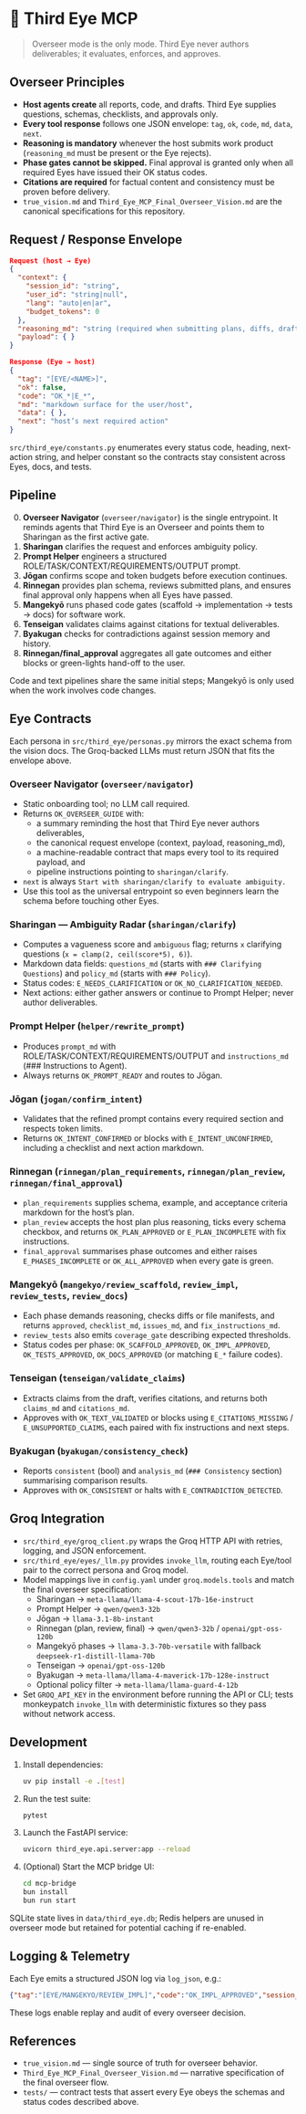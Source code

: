 # 🧿 Third Eye MCP

> Overseer mode is the only mode. Third Eye never authors deliverables; it evaluates, enforces, and approves.

## Overseer Principles
- **Host agents create** all reports, code, and drafts. Third Eye supplies questions, schemas, checklists, and approvals only.
- **Every tool response** follows one JSON envelope: `tag`, `ok`, `code`, `md`, `data`, `next`.
- **Reasoning is mandatory** whenever the host submits work product (`reasoning_md` must be present or the Eye rejects).
- **Phase gates cannot be skipped.** Final approval is granted only when all required Eyes have issued their OK status codes.
- **Citations are required** for factual content and consistency must be proven before delivery.
- `true_vision.md` and `Third_Eye_MCP_Final_Overseer_Vision.md` are the canonical specifications for this repository.

## Request / Response Envelope
```json
Request (host → Eye)
{
  "context": {
    "session_id": "string",
    "user_id": "string|null",
    "lang": "auto|en|ar",
    "budget_tokens": 0
  },
  "reasoning_md": "string (required when submitting plans, diffs, drafts)",
  "payload": { }
}

Response (Eye → host)
{
  "tag": "[EYE/<NAME>]",
  "ok": false,
  "code": "OK_*|E_*",
  "md": "markdown surface for the user/host",
  "data": { },
  "next": "host’s next required action"
}
```

`src/third_eye/constants.py` enumerates every status code, heading, next-action string, and helper constant so the contracts stay consistent across Eyes, docs, and tests.

## Pipeline
0. **Overseer Navigator** (`overseer/navigator`) is the single entrypoint. It reminds agents that Third Eye is an Overseer and points them to Sharingan as the first active gate.
1. **Sharingan** clarifies the request and enforces ambiguity policy.
2. **Prompt Helper** engineers a structured ROLE/TASK/CONTEXT/REQUIREMENTS/OUTPUT prompt.
3. **Jōgan** confirms scope and token budgets before execution continues.
4. **Rinnegan** provides plan schema, reviews submitted plans, and ensures final approval only happens when all Eyes have passed.
5. **Mangekyō** runs phased code gates (scaffold → implementation → tests → docs) for software work.
6. **Tenseigan** validates claims against citations for textual deliverables.
7. **Byakugan** checks for contradictions against session memory and history.
8. **Rinnegan/final_approval** aggregates all gate outcomes and either blocks or green-lights hand-off to the user.

Code and text pipelines share the same initial steps; Mangekyō is only used when the work involves code changes.

## Eye Contracts
Each persona in `src/third_eye/personas.py` mirrors the exact schema from the vision docs. The Groq-backed LLMs must return JSON that fits the envelope above.

### Overseer Navigator (`overseer/navigator`)
- Static onboarding tool; no LLM call required.
- Returns `OK_OVERSEER_GUIDE` with:
  - a summary reminding the host that Third Eye never authors deliverables,
  - the canonical request envelope (context, payload, reasoning_md),
  - a machine-readable contract that maps every tool to its required payload, and
  - pipeline instructions pointing to `sharingan/clarify`.
- `next` is always `Start with sharingan/clarify to evaluate ambiguity.`
- Use this tool as the universal entrypoint so even beginners learn the schema before touching other Eyes.

### Sharingan — Ambiguity Radar (`sharingan/clarify`)
- Computes a vagueness score and `ambiguous` flag; returns `x` clarifying questions (`x = clamp(2, ceil(score*5), 6)`).
- Markdown data fields: `questions_md` (starts with `### Clarifying Questions`) and `policy_md` (starts with `### Policy`).
- Status codes: `E_NEEDS_CLARIFICATION` or `OK_NO_CLARIFICATION_NEEDED`.
- Next actions: either gather answers or continue to Prompt Helper; never author deliverables.

### Prompt Helper (`helper/rewrite_prompt`)
- Produces `prompt_md` with ROLE/TASK/CONTEXT/REQUIREMENTS/OUTPUT and `instructions_md` (### Instructions to Agent).
- Always returns `OK_PROMPT_READY` and routes to Jōgan.

### Jōgan (`jogan/confirm_intent`)
- Validates that the refined prompt contains every required section and respects token limits.
- Returns `OK_INTENT_CONFIRMED` or blocks with `E_INTENT_UNCONFIRMED`, including a checklist and next action markdown.

### Rinnegan (`rinnegan/plan_requirements`, `rinnegan/plan_review`, `rinnegan/final_approval`)
- `plan_requirements` supplies schema, example, and acceptance criteria markdown for the host’s plan.
- `plan_review` accepts the host plan plus reasoning, ticks every schema checkbox, and returns `OK_PLAN_APPROVED` or `E_PLAN_INCOMPLETE` with fix instructions.
- `final_approval` summarises phase outcomes and either raises `E_PHASES_INCOMPLETE` or `OK_ALL_APPROVED` when every gate is green.

### Mangekyō (`mangekyo/review_scaffold`, `review_impl`, `review_tests`, `review_docs`)
- Each phase demands reasoning, checks diffs or file manifests, and returns `approved`, `checklist_md`, `issues_md`, and `fix_instructions_md`.
- `review_tests` also emits `coverage_gate` describing expected thresholds.
- Status codes per phase: `OK_SCAFFOLD_APPROVED`, `OK_IMPL_APPROVED`, `OK_TESTS_APPROVED`, `OK_DOCS_APPROVED` (or matching `E_*` failure codes).

### Tenseigan (`tenseigan/validate_claims`)
- Extracts claims from the draft, verifies citations, and returns both `claims_md` and `citations_md`.
- Approves with `OK_TEXT_VALIDATED` or blocks using `E_CITATIONS_MISSING` / `E_UNSUPPORTED_CLAIMS`, each paired with fix instructions and next steps.

### Byakugan (`byakugan/consistency_check`)
- Reports `consistent` (bool) and `analysis_md` (`### Consistency` section) summarising comparison results.
- Approves with `OK_CONSISTENT` or halts with `E_CONTRADICTION_DETECTED`.

## Groq Integration
- `src/third_eye/groq_client.py` wraps the Groq HTTP API with retries, logging, and JSON enforcement.
- `src/third_eye/eyes/_llm.py` provides `invoke_llm`, routing each Eye/tool pair to the correct persona and Groq model.
- Model mappings live in `config.yaml` under `groq.models.tools` and match the final overseer specification:
  - Sharingan → `meta-llama/llama-4-scout-17b-16e-instruct`
  - Prompt Helper → `qwen/qwen3-32b`
  - Jōgan → `llama-3.1-8b-instant`
  - Rinnegan (plan, review, final) → `qwen/qwen3-32b` / `openai/gpt-oss-120b`
  - Mangekyō phases → `llama-3.3-70b-versatile` with fallback `deepseek-r1-distill-llama-70b`
  - Tenseigan → `openai/gpt-oss-120b`
  - Byakugan → `meta-llama/llama-4-maverick-17b-128e-instruct`
  - Optional policy filter → `meta-llama/llama-guard-4-12b`
- Set `GROQ_API_KEY` in the environment before running the API or CLI; tests monkeypatch `invoke_llm` with deterministic fixtures so they pass without network access.

## Development
1. Install dependencies:
   ```bash
   uv pip install -e .[test]
   ```
2. Run the test suite:
   ```bash
   pytest
   ```
3. Launch the FastAPI service:
   ```bash
   uvicorn third_eye.api.server:app --reload
   ```
4. (Optional) Start the MCP bridge UI:
   ```bash
   cd mcp-bridge
   bun install
   bun run start
   ```

SQLite state lives in `data/third_eye.db`; Redis helpers are unused in overseer mode but retained for potential caching if re-enabled.

## Logging & Telemetry
Each Eye emits a structured JSON log via `log_json`, e.g.:
```json
{"tag":"[EYE/MANGEKYO/REVIEW_IMPL]","code":"OK_IMPL_APPROVED","session_id":"sess-123","duration_ms":42,"input_tokens":0,"output_tokens":0,"replay_id":"run-abc"}
```
These logs enable replay and audit of every overseer decision.

## References
- `true_vision.md` — single source of truth for overseer behavior.
- `Third_Eye_MCP_Final_Overseer_Vision.md` — narrative specification of the final overseer flow.
- `tests/` — contract tests that assert every Eye obeys the schemas and status codes described above.
